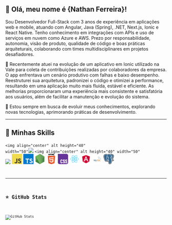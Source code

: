 ## 🚀 Olá, meu nome é {Nathan Ferreira}!

Sou Desenvolvedor Full-Stack com 3 anos de experiência em aplicações web e mobile, atuando com Angular, Java (Spring), .NET, Next.js, Ionic e React Native. Tenho conhecimento em integrações com APIs e uso de serviços em nuvem como Azure e AWS. Prezo por responsabilidade, autonomia, visão de produto, qualidade de código e boas práticas arquiteturais, colaborando com times multidisciplinares em projetos desafiadores.

🔭 Recentemente atuei na evolução de um aplicativo em Ionic utilizado na Vale para coleta de contribuições realizadas por colaboradores da empresa. O app enfrentava um cenário produtivo com falhas e baixo desempenho. Reestruturei sua arquitetura, padronizei o código e otimizei a performance, resultando em uma aplicação muito mais fluida, estável e eficiente. As melhorias proporcionaram uma experiência mais consistente e satisfatória aos usuários, além de facilitar a manutenção e evolução do sistema.

💬 Estou sempre em busca de evoluir meus conhecimentos, explorando novas tecnologias, aprimorando práticas de desenvolvimento.

---

## 🚀 Minhas Skills

<code><img align="center" alt height="40" width="50"<img src="https://cdn.jsdelivr.net/gh/devicons/devicon/icons/java/java-original.svg" /></code>
<code><img align="center" alt height="40" width="50" <img src="https://cdn.jsdelivr.net/gh/devicons/devicon/icons/spring/spring-original.svg" /></code>
<code><img height="32" src="https://raw.githubusercontent.com/github/explore/80688e429a7d4ef2fca1e82350fe8e3517d3494d/topics/javascript/javascript.png" alt="Javascript"/></code>
<code><img height="32" src="https://raw.githubusercontent.com/github/explore/80688e429a7d4ef2fca1e82350fe8e3517d3494d/topics/typescript/typescript.png" alt="Typescript"/></code>
<code><img height="32" src="https://raw.githubusercontent.com/github/explore/80688e429a7d4ef2fca1e82350fe8e3517d3494d/topics/nodejs/nodejs.png" alt="Nodejs"/></code>
<code><img height="32" src="https://raw.githubusercontent.com/github/explore/80688e429a7d4ef2fca1e82350fe8e3517d3494d/topics/html/html.png" alt="HTML5"/></code>
<code><img height="32" src="https://raw.githubusercontent.com/github/explore/80688e429a7d4ef2fca1e82350fe8e3517d3494d/topics/css/css.png" alt="CSS"/></code>
<code><img height="32" src="https://raw.githubusercontent.com/github/explore/80688e429a7d4ef2fca1e82350fe8e3517d3494d/topics/react/react.png" alt="React"/></code>
<code><img height="32" src="https://raw.githubusercontent.com/github/explore/80688e429a7d4ef2fca1e82350fe8e3517d3494d/topics/angular/angular.png" alt="Angular"/></code>
<code><img height="32" src="https://raw.githubusercontent.com/github/explore/80688e429a7d4ef2fca1e82350fe8e3517d3494d/topics/mysql/mysql.png" alt="MySQL"/></code>
<code><img height="32" src="https://raw.githubusercontent.com/github/explore/80688e429a7d4ef2fca1e82350fe8e3517d3494d/topics/postgresql/postgresql.png" alt="PostegreSQL"/><code>

---

## ⭐ GitHub Stats

![GitHub Stats](https://github-readme-stats.vercel.app/api?username=njuncoferreira&show_icons=true)
